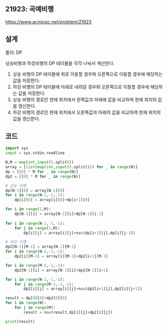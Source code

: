 <h2>21923: 곡예비행</h2>

https://www.acmicpc.net/problem/21923

<h2>설계</h2>
풀이: DP

상승비행과 하강비행의 DP 테이블을 각각 나눠서 계산한다.

1. 상승 비행의 DP 테이블에 위로 이동할 경우와 오른쪽으로 이동할 경우에 해당하는 값을 저장한다.
2. 하강 비행의 DP 테이블에 아래로 내려갈 경우와 오른쪽으로 이동할 경우에 해당하는 값을 저장한다.
3. 상승 비행의 경로인 현재 위치에서 왼쪽값과 아래에 값을 비교하며 현재 위치의 값을 갱신한다.
4. 하강 비행의 경로인 현재 위치에서 오른쪽값과 아래의 값을 비교하여 현재 위치의 값을 갱신한다.

<h2>코드</h2>

```python
import sys
input = sys.stdin.readline

N,M = map(int,input().split())
array = [list(map(int,input().split())) for _ in range(N)]
dp = [[0] * M for _ in range(N)]
dp2 = [[0] * M for _ in range(N)]

# 상승 비행
dp[N-1][0] = array[N-1][0]
for i in range(N-2,-1,-1):
    dp[i][0] = array[i][0]+dp[i+1][0]

for i in range(1,M):
    dp[N-1][i] = array[N-1][i]+dp[N-1][i-1]
    
for i in range(N-2,-1,-1):
    for j in range(1,M):
        dp[i][j] = array[i][j]+max(dp[i+1][j],dp[i][j-1])

# 하강 비행
dp2[N-1][M-1] = array[N-1][M-1]
for i in range(N-2,-1,-1):
    dp2[i][M-1] = array[i][M-1]+dp2[i+1][M-1]

for i in range(M-2,-1,-1):
    dp2[N-1][i] = array[N-1][i]+dp2[N-1][i+1]

for i in range(N-2,-1,-1):
    for j in range(M-2,-1,-1):
        dp2[i][j] = array[i][j]+max(dp2[i+1][j],dp2[i][j+1])

result = dp[0][0]+dp2[0][0]
for i in range(N):
    for j in range(M):
        result = max(result,dp[i][j]+dp2[i][j])

print(result)
```
